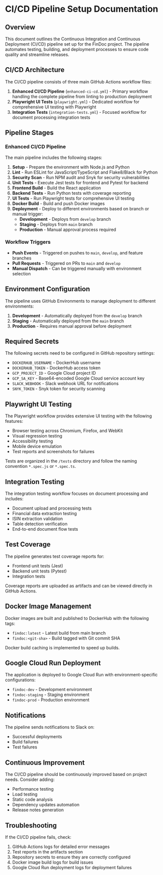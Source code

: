 # CI/CD Pipeline Setup Documentation

## Overview

This document outlines the Continuous Integration and Continuous Deployment (CI/CD) pipeline set up for the FinDoc project. The pipeline automates testing, building, and deployment processes to ensure code quality and streamline releases.

## CI/CD Architecture

The CI/CD pipeline consists of three main GitHub Actions workflow files:

1. **Enhanced CI/CD Pipeline** (`enhanced-ci-cd.yml`) - Primary workflow handling the complete pipeline from linting to production deployment
2. **Playwright UI Tests** (`playwright.yml`) - Dedicated workflow for comprehensive UI testing with Playwright
3. **Integration Tests** (`integration-tests.yml`) - Focused workflow for document processing integration tests

## Pipeline Stages

### Enhanced CI/CD Pipeline

The main pipeline includes the following stages:

1. **Setup** - Prepare the environment with Node.js and Python
2. **Lint** - Run ESLint for JavaScript/TypeScript and Flake8/Black for Python
3. **Security Scan** - Run NPM audit and Snyk for security vulnerabilities
4. **Unit Tests** - Execute Jest tests for frontend and Pytest for backend
5. **Frontend Build** - Build the React application
6. **Backend Tests** - Run Python tests with coverage reporting
7. **UI Tests** - Run Playwright tests for comprehensive UI testing
8. **Docker Build** - Build and push Docker images
9. **Deployment** - Deploy to different environments based on branch or manual trigger:
   - **Development** - Deploys from `develop` branch
   - **Staging** - Deploys from `main` branch
   - **Production** - Manual approval process required

### Workflow Triggers

- **Push Events** - Triggered on pushes to `main`, `develop`, and feature branches
- **Pull Requests** - Triggered on PRs to `main` and `develop`
- **Manual Dispatch** - Can be triggered manually with environment selection

## Environment Configuration

The pipeline uses GitHub Environments to manage deployment to different environments:

1. **Development** - Automatically deployed from the `develop` branch
2. **Staging** - Automatically deployed from the `main` branch
3. **Production** - Requires manual approval before deployment

## Required Secrets

The following secrets need to be configured in GitHub repository settings:

- `DOCKERHUB_USERNAME` - DockerHub username
- `DOCKERHUB_TOKEN` - DockerHub access token
- `GCP_PROJECT_ID` - Google Cloud project ID
- `GCP_SA_KEY` - Base64-encoded Google Cloud service account key
- `SLACK_WEBHOOK` - Slack webhook URL for notifications
- `SNYK_TOKEN` - Snyk token for security scanning

## Playwright UI Testing

The Playwright workflow provides extensive UI testing with the following features:

- Browser testing across Chromium, Firefox, and WebKit
- Visual regression testing
- Accessibility testing
- Mobile device emulation
- Test reports and screenshots for failures

Tests are organized in the `/tests` directory and follow the naming convention `*.spec.js` or `*.spec.ts`.

## Integration Testing

The integration testing workflow focuses on document processing and includes:

- Document upload and processing tests
- Financial data extraction testing
- ISIN extraction validation
- Table detection verification
- End-to-end document flow tests

## Test Coverage

The pipeline generates test coverage reports for:

- Frontend unit tests (Jest)
- Backend unit tests (Pytest)
- Integration tests

Coverage reports are uploaded as artifacts and can be viewed directly in GitHub Actions.

## Docker Image Management

Docker images are built and published to DockerHub with the following tags:

- `findoc:latest` - Latest build from main branch
- `findoc:<git-sha>` - Build tagged with Git commit SHA

Docker build caching is implemented to speed up builds.

## Google Cloud Run Deployment

The application is deployed to Google Cloud Run with environment-specific configurations:

- `findoc-dev` - Development environment
- `findoc-staging` - Staging environment
- `findoc-prod` - Production environment

## Notifications

The pipeline sends notifications to Slack on:

- Successful deployments
- Build failures
- Test failures

## Continuous Improvement

The CI/CD pipeline should be continuously improved based on project needs. Consider adding:

- Performance testing
- Load testing
- Static code analysis
- Dependency updates automation
- Release notes generation

## Troubleshooting

If the CI/CD pipeline fails, check:

1. GitHub Actions logs for detailed error messages
2. Test reports in the artifacts section
3. Repository secrets to ensure they are correctly configured
4. Docker image build logs for build issues
5. Google Cloud Run deployment logs for deployment failures